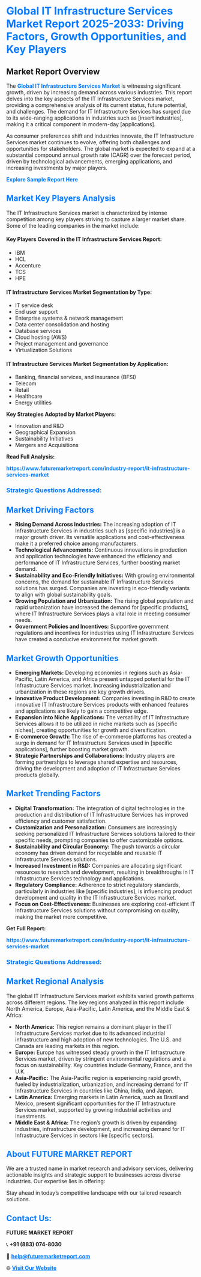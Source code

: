 <h1 style="color: #007BFF;">Global IT Infrastructure Services Market Report 2025-2033: Driving Factors, Growth Opportunities, and Key Players</h1>

<section id="overview">
<h2>Market Report Overview</h2>
<p>The <a href="https://www.futuremarketreport.com/industry-report/it-infrastructure-services-market" style="color: #007BFF; text-decoration: none;"><strong>Global IT Infrastructure Services Market</strong></a> is witnessing significant growth, driven by increasing demand across various industries. This report delves into the key aspects of the IT Infrastructure Services market, providing a comprehensive analysis of its current status, future potential, and challenges. The demand for IT Infrastructure Services has surged due to its wide-ranging applications in industries such as [insert industries], making it a critical component in modern-day [applications].</p>
<p>As consumer preferences shift and industries innovate, the IT Infrastructure Services market continues to evolve, offering both challenges and opportunities for stakeholders. The global market is expected to expand at a substantial compound annual growth rate (CAGR) over the forecast period, driven by technological advancements, emerging applications, and increasing investments by major players.</p>
</section>

<section id="overview">
<p><a href="https://www.futuremarketreport.com/request-sample/reportId=63483" style="color: #007BFF; text-decoration: none;"><strong>Explore Sample Report Here</strong></a></p>
</section>

<section id="key-players">
<h2 style="color: #007BFF;">Market Key Players Analysis</h2>
<p>The IT Infrastructure Services market is characterized by intense competition among key players striving to capture a larger market share. Some of the leading companies in the market include:</p>
<h4>Key Players Covered in the IT Infrastructure Services Report:</h4>
<ul><li>IBM</li><li>HCL</li><li>Accenture</li><li>TCS</li><li>HPE</li></ul>
<h4>IT Infrastructure Services Market Segmentation by Type:</h4>
<ul><li>IT service desk</li><li>End user support</li><li>Enterprise systems &amp; network management</li><li>Data center consolidation and hosting</li><li>Database services</li><li>Cloud hosting (AWS)</li><li>Project management and governance</li><li>Virtualization Solutions</li></ul>

<h4>IT Infrastructure Services Market Segmentation by Application:</h4>
<ul><li>Banking, financial services, and insurance (BFSI)</li><li>Telecom</li><li>Retail</li><li>Healthcare</li><li>Energy utilities</li></ul>
<p><strong>Key Strategies Adopted by Market Players:</strong></p>
<ul>
<li>Innovation and R&D</li>
<li>Geographical Expansion</li>
<li>Sustainability Initiatives</li>
<li>Mergers and Acquisitions</li>
</ul>
</section>

<section>
<p><strong>Read Full Analysis: </strong></p><a href="https://www.futuremarketreport.com/industry-report/it-infrastructure-services-market" style="color: #007BFF; text-decoration: none;"><strong>https://www.futuremarketreport.com/industry-report/it-infrastructure-services-market</strong></a>
<h3 style="color: #007BFF;">Strategic Questions Addressed:</h3>
</section>

<section id="driving-factors">
<h2 style="color: #007BFF;">Market Driving Factors</h2>
<ul>
<li><strong>Rising Demand Across Industries:</strong> The increasing adoption of IT Infrastructure Services in industries such as [specific industries] is a major growth driver. Its versatile applications and cost-effectiveness make it a preferred choice among manufacturers.</li>
<li><strong>Technological Advancements:</strong> Continuous innovations in production and application technologies have enhanced the efficiency and performance of IT Infrastructure Services, further boosting market demand.</li>
<li><strong>Sustainability and Eco-Friendly Initiatives:</strong> With growing environmental concerns, the demand for sustainable IT Infrastructure Services solutions has surged. Companies are investing in eco-friendly variants to align with global sustainability goals.</li>
<li><strong>Growing Population and Urbanization:</strong> The rising global population and rapid urbanization have increased the demand for [specific products], where IT Infrastructure Services plays a vital role in meeting consumer needs.</li>
<li><strong>Government Policies and Incentives:</strong> Supportive government regulations and incentives for industries using IT Infrastructure Services have created a conducive environment for market growth.</li>
</ul>
</section>

<section id="growth-opportunities">
<h2 style="color: #007BFF;">Market Growth Opportunities</h2>
<ul>
<li><strong>Emerging Markets:</strong> Developing economies in regions such as Asia-Pacific, Latin America, and Africa present untapped potential for the IT Infrastructure Services market. Increasing industrialization and urbanization in these regions are key growth drivers.</li>
<li><strong>Innovative Product Development:</strong> Companies investing in R&D to create innovative IT Infrastructure Services products with enhanced features and applications are likely to gain a competitive edge.</li>
<li><strong>Expansion into Niche Applications:</strong> The versatility of IT Infrastructure Services allows it to be utilized in niche markets such as [specific niches], creating opportunities for growth and diversification.</li>
<li><strong>E-commerce Growth:</strong> The rise of e-commerce platforms has created a surge in demand for IT Infrastructure Services used in [specific applications], further boosting market growth.</li>
<li><strong>Strategic Partnerships and Collaborations:</strong> Industry players are forming partnerships to leverage shared expertise and resources, driving the development and adoption of IT Infrastructure Services products globally.</li>
</ul>
</section>

<section id="trending-factors">
<h2 style="color: #007BFF;">Market Trending Factors</h2>
<ul>
<li><strong>Digital Transformation:</strong> The integration of digital technologies in the production and distribution of IT Infrastructure Services has improved efficiency and customer satisfaction.</li>
<li><strong>Customization and Personalization:</strong> Consumers are increasingly seeking personalized IT Infrastructure Services solutions tailored to their specific needs, prompting companies to offer customizable options.</li>
<li><strong>Sustainability and Circular Economy:</strong> The push towards a circular economy has driven demand for recyclable and reusable IT Infrastructure Services solutions.</li>
<li><strong>Increased Investment in R&D:</strong> Companies are allocating significant resources to research and development, resulting in breakthroughs in IT Infrastructure Services technology and applications.</li>
<li><strong>Regulatory Compliance:</strong> Adherence to strict regulatory standards, particularly in industries like [specific industries], is influencing product development and quality in the IT Infrastructure Services market.</li>
<li><strong>Focus on Cost-Effectiveness:</strong> Businesses are exploring cost-efficient IT Infrastructure Services solutions without compromising on quality, making the market more competitive.</li>
</ul>
</section>

<section>
<p><strong>Get Full Report: </strong></p><a href="https://www.futuremarketreport.com/industry-report/it-infrastructure-services-market" style="color: #007BFF; text-decoration: none;"><strong>https://www.futuremarketreport.com/industry-report/it-infrastructure-services-market</strong></a>
<h3 style="color: #007BFF;">Strategic Questions Addressed:</h3>
</section>


<section id="regional-analysis">
<h2 style="color: #007BFF;">Market Regional Analysis</h2>
<p>The global IT Infrastructure Services market exhibits varied growth patterns across different regions. The key regions analyzed in this report include North America, Europe, Asia-Pacific, Latin America, and the Middle East & Africa:</p>
<ul>
<li><strong>North America:</strong> This region remains a dominant player in the IT Infrastructure Services market due to its advanced industrial infrastructure and high adoption of new technologies. The U.S. and Canada are leading markets in this region.</li>
<li><strong>Europe:</strong> Europe has witnessed steady growth in the IT Infrastructure Services market, driven by stringent environmental regulations and a focus on sustainability. Key countries include Germany, France, and the U.K.</li>
<li><strong>Asia-Pacific:</strong> The Asia-Pacific region is experiencing rapid growth, fueled by industrialization, urbanization, and increasing demand for IT Infrastructure Services in countries like China, India, and Japan.</li>
<li><strong>Latin America:</strong> Emerging markets in Latin America, such as Brazil and Mexico, present significant opportunities for the IT Infrastructure Services market, supported by growing industrial activities and investments.</li>
<li><strong>Middle East & Africa:</strong> The region’s growth is driven by expanding industries, infrastructure development, and increasing demand for IT Infrastructure Services in sectors like [specific sectors].</li>
</ul>
</section>

<footer>
<h2 style="color: #007BFF;">About FUTURE MARKET REPORT</h2>
<p>We are a trusted name in market research and advisory services, delivering actionable insights and strategic support to businesses across diverse industries. Our expertise lies in offering:</p>

<p>Stay ahead in today’s competitive landscape with our tailored research solutions.</p>

<h2 style="color: #007BFF;">Contact Us:</h2>
<p><strong>FUTURE MARKET REPORT</strong></p>
<p>📞 <strong>+91 (883) 074-8030</strong></p>
<p>📧 <strong><a href="mailto:help@futuremarketreport.com" style="color: #007BFF;">help@futuremarketreport.com</a></strong></p>
<p>🌐 <strong><a href="https://www.futuremarketreport.com/" style="color: #007BFF;">Visit Our Website</a></strong></p>
</footer>